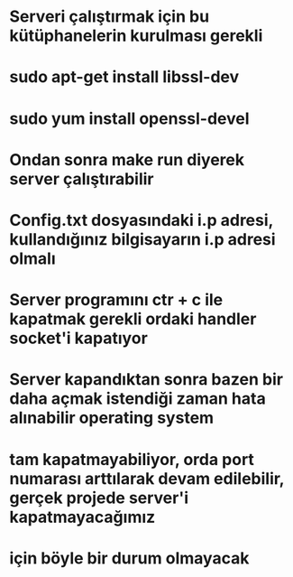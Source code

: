 # Serveri çalıştırmak için bu kütüphanelerin kurulması gerekli
# sudo apt-get install libssl-dev
# sudo yum install openssl-devel

# Ondan sonra make run diyerek server çalıştırabilir
# Config.txt dosyasındaki i.p adresi, kullandığınız bilgisayarın i.p adresi olmalı
# Server programını ctr + c ile kapatmak gerekli ordaki handler socket'i kapatıyor
# Server kapandıktan sonra bazen bir daha açmak istendiği zaman hata alınabilir operating system
# tam kapatmayabiliyor, orda port numarası arttılarak devam edilebilir, gerçek projede server'i kapatmayacağımız
# için böyle bir durum olmayacak
